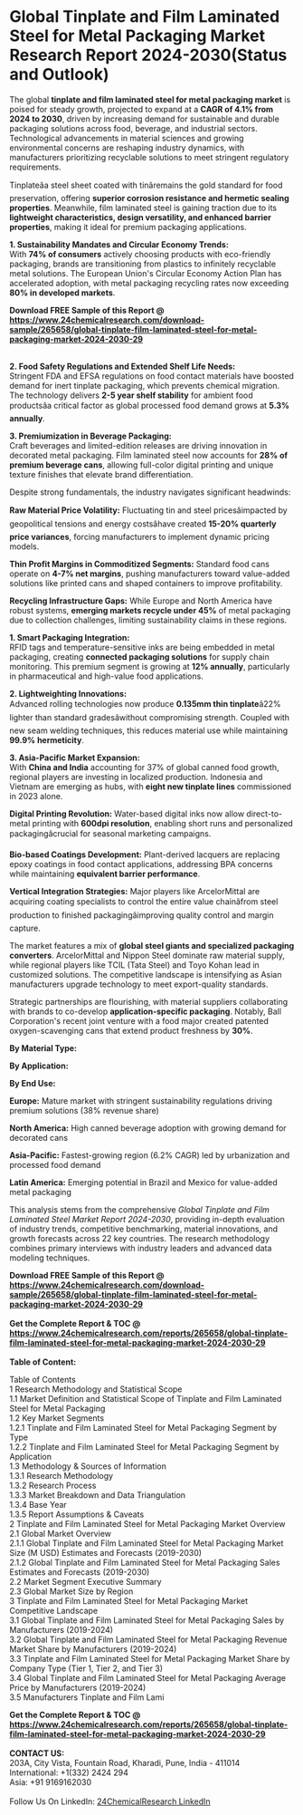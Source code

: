 <h1>Global Tinplate and Film Laminated Steel for Metal Packaging Market Research Report 2024-2030(Status and Outlook)</h1><p>The global <strong>tinplate and film laminated steel for metal packaging market</strong> is poised for steady growth, projected to expand at a <strong>CAGR of 4.1% from 2024 to 2030</strong>, driven by increasing demand for sustainable and durable packaging solutions across food, beverage, and industrial sectors. Technological advancements in material sciences and growing environmental concerns are reshaping industry dynamics, with manufacturers prioritizing recyclable solutions to meet stringent regulatory requirements.</p><p>Tinplateâa steel sheet coated with tinâremains the gold standard for food preservation, offering <strong>superior corrosion resistance and hermetic sealing properties</strong>. Meanwhile, film laminated steel is gaining traction due to its <strong>lightweight characteristics, design versatility, and enhanced barrier properties</strong>, making it ideal for premium packaging applications.</p><p><strong>1. Sustainability Mandates and Circular Economy Trends:</strong><br>
With <strong>74% of consumers</strong> actively choosing products with eco-friendly packaging, brands are transitioning from plastics to infinitely recyclable metal solutions. The European Union's Circular Economy Action Plan has accelerated adoption, with metal packaging recycling rates now exceeding <strong>80% in developed markets</strong>.</p><div><b>Download FREE Sample of this Report @ 
            <a href="https://www.24chemicalresearch.com/download-sample/265658/global-tinplate-film-laminated-steel-for-metal-packaging-market-2024-2030-29">
            https://www.24chemicalresearch.com/download-sample/265658/global-tinplate-film-laminated-steel-for-metal-packaging-market-2024-2030-29</a></b></div><br><p><strong>2. Food Safety Regulations and Extended Shelf Life Needs:</strong><br>
Stringent FDA and EFSA regulations on food contact materials have boosted demand for inert tinplate packaging, which prevents chemical migration. The technology delivers <strong>2-5 year shelf stability</strong> for ambient food productsâa critical factor as global processed food demand grows at <strong>5.3% annually</strong>.</p><p><strong>3. Premiumization in Beverage Packaging:</strong><br>
Craft beverages and limited-edition releases are driving innovation in decorated metal packaging. Film laminated steel now accounts for <strong>28% of premium beverage cans</strong>, allowing full-color digital printing and unique texture finishes that elevate brand differentiation.</p><p>Despite strong fundamentals, the industry navigates significant headwinds:</p><p><strong>Raw Material Price Volatility:</strong> Fluctuating tin and steel pricesâimpacted by geopolitical tensions and energy costsâhave created <strong>15-20% quarterly price variances</strong>, forcing manufacturers to implement dynamic pricing models.</p><p><strong>Thin Profit Margins in Commoditized Segments:</strong> Standard food cans operate on <strong>4-7% net margins</strong>, pushing manufacturers toward value-added solutions like printed cans and shaped containers to improve profitability.</p><p><strong>Recycling Infrastructure Gaps:</strong> While Europe and North America have robust systems, <strong>emerging markets recycle under 45%</strong> of metal packaging due to collection challenges, limiting sustainability claims in these regions.</p><p><strong>1. Smart Packaging Integration:</strong><br>
RFID tags and temperature-sensitive inks are being embedded in metal packaging, creating <strong>connected packaging solutions</strong> for supply chain monitoring. This premium segment is growing at <strong>12% annually</strong>, particularly in pharmaceutical and high-value food applications.</p><p><strong>2. Lightweighting Innovations:</strong><br>
Advanced rolling technologies now produce <strong>0.135mm thin tinplate</strong>â22% lighter than standard gradesâwithout compromising strength. Coupled with new seam welding techniques, this reduces material use while maintaining <strong>99.9% hermeticity</strong>.</p><p><strong>3. Asia-Pacific Market Expansion:</strong><br>
With <strong>China and India</strong> accounting for 37% of global canned food growth, regional players are investing in localized production. Indonesia and Vietnam are emerging as hubs, with <strong>eight new tinplate lines</strong> commissioned in 2023 alone.</p><p><strong>Digital Printing Revolution:</strong> Water-based digital inks now allow direct-to-metal printing with <strong>600dpi resolution</strong>, enabling short runs and personalized packagingâcrucial for seasonal marketing campaigns.</p><p><strong>Bio-based Coatings Development:</strong> Plant-derived lacquers are replacing epoxy coatings in food contact applications, addressing BPA concerns while maintaining <strong>equivalent barrier performance</strong>.</p><p><strong>Vertical Integration Strategies:</strong> Major players like ArcelorMittal are acquiring coating specialists to control the entire value chainâfrom steel production to finished packagingâimproving quality control and margin capture.</p><p>The market features a mix of <strong>global steel giants and specialized packaging converters</strong>. ArcelorMittal and Nippon Steel dominate raw material supply, while regional players like TCIL (Tata Steel) and Toyo Kohan lead in customized solutions. The competitive landscape is intensifying as Asian manufacturers upgrade technology to meet export-quality standards.</p><p>Strategic partnerships are flourishing, with material suppliers collaborating with brands to co-develop <strong>application-specific packaging</strong>. Notably, Ball Corporation's recent joint venture with a food major created patented oxygen-scavenging cans that extend product freshness by <strong>30%</strong>.</p><p><strong>By Material Type:</strong></p><p><strong>By Application:</strong></p><p><strong>By End Use:</strong></p><p><strong>Europe:</strong> Mature market with stringent sustainability regulations driving premium solutions (38% revenue share)</p><p><strong>North America:</strong> High canned beverage adoption with growing demand for decorated cans</p><p><strong>Asia-Pacific:</strong> Fastest-growing region (6.2% CAGR) led by urbanization and processed food demand</p><p><strong>Latin America:</strong> Emerging potential in Brazil and Mexico for value-added metal packaging</p><p>This analysis stems from the comprehensive <em>Global Tinplate and Film Laminated Steel Market Report 2024-2030</em>, providing in-depth evaluation of industry trends, competitive benchmarking, material innovations, and growth forecasts across 22 key countries. The research methodology combines primary interviews with industry leaders and advanced data modeling techniques.</p><div><b>Download FREE Sample of this Report @ 
            <a href="https://www.24chemicalresearch.com/download-sample/265658/global-tinplate-film-laminated-steel-for-metal-packaging-market-2024-2030-29">
            https://www.24chemicalresearch.com/download-sample/265658/global-tinplate-film-laminated-steel-for-metal-packaging-market-2024-2030-29</a></b></div><br><div><b>Get the Complete Report & TOC @ 
            <a href="https://www.24chemicalresearch.com/reports/265658/global-tinplate-film-laminated-steel-for-metal-packaging-market-2024-2030-29">
            https://www.24chemicalresearch.com/reports/265658/global-tinplate-film-laminated-steel-for-metal-packaging-market-2024-2030-29</a></b></div><br>
            <b>Table of Content:</b><p>Table of Contents<br />
1 Research Methodology and Statistical Scope<br />
1.1 Market Definition and Statistical Scope of Tinplate and Film Laminated Steel for Metal Packaging<br />
1.2 Key Market Segments<br />
1.2.1 Tinplate and Film Laminated Steel for Metal Packaging Segment by Type<br />
1.2.2 Tinplate and Film Laminated Steel for Metal Packaging Segment by Application<br />
1.3 Methodology & Sources of Information<br />
1.3.1 Research Methodology<br />
1.3.2 Research Process<br />
1.3.3 Market Breakdown and Data Triangulation<br />
1.3.4 Base Year<br />
1.3.5 Report Assumptions & Caveats<br />
2 Tinplate and Film Laminated Steel for Metal Packaging Market Overview<br />
2.1 Global Market Overview<br />
2.1.1 Global Tinplate and Film Laminated Steel for Metal Packaging Market Size (M USD) Estimates and Forecasts (2019-2030)<br />
2.1.2 Global Tinplate and Film Laminated Steel for Metal Packaging Sales Estimates and Forecasts (2019-2030)<br />
2.2 Market Segment Executive Summary<br />
2.3 Global Market Size by Region<br />
3 Tinplate and Film Laminated Steel for Metal Packaging Market Competitive Landscape<br />
3.1 Global Tinplate and Film Laminated Steel for Metal Packaging Sales by Manufacturers (2019-2024)<br />
3.2 Global Tinplate and Film Laminated Steel for Metal Packaging Revenue Market Share by Manufacturers (2019-2024)<br />
3.3 Tinplate and Film Laminated Steel for Metal Packaging Market Share by Company Type (Tier 1, Tier 2, and Tier 3)<br />
3.4 Global Tinplate and Film Laminated Steel for Metal Packaging Average Price by Manufacturers (2019-2024)<br />
3.5 Manufacturers Tinplate and Film Lami</p><div><b>Get the Complete Report & TOC @ 
            <a href="https://www.24chemicalresearch.com/reports/265658/global-tinplate-film-laminated-steel-for-metal-packaging-market-2024-2030-29">
            https://www.24chemicalresearch.com/reports/265658/global-tinplate-film-laminated-steel-for-metal-packaging-market-2024-2030-29</a></b></div><br><b>CONTACT US:</b><br>
            203A, City Vista, Fountain Road, Kharadi, Pune, India - 411014<br>
            International: +1(332) 2424 294<br>
            Asia: +91 9169162030 <br><br>
            Follow Us On LinkedIn: <a href="https://www.linkedin.com/company/24chemicalresearch/">24ChemicalResearch LinkedIn</a>